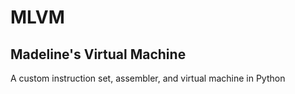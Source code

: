 # MLVM
## Madeline's Virtual Machine

A custom instruction set, assembler, and virtual machine in Python
